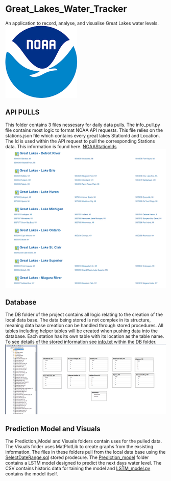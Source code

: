 # Great_Lakes_Water_Tracker
An application to record, analyse, and visualise Great Lakes water levels. 
![NOAA Logo](./Assets/NOAALogo.png) 

## API PULLS
This folder contains 3 files nessesary for daily data pulls. The info_pull.py file contains most logic to format NOAA API requests. This file relies on the stations.json file which contains every great lakes StationId and Location. The Id is used within the API request to pull the corresponding Stations data. This information is found here. [NOAAStationIds](https://tidesandcurrents.noaa.gov/stations.html)
![NOAA StationIds Page](./Assets/NOAAStationsPage.PNG)

## Database 
The DB folder of the project contains all logic relating to the creation of the local data base. The data being stored is not complex in its structure, meaning data base creation can be handled through stored procedures. All tables including helper tables will be created when pushing data into the database. Each station has its own table with its location as the table name. To see details of the stored information see [info.txt](./DB/info.txt) within the DB folder.
![Database Diagram](./Assets/DBDiagram.PNG)

## Prediction Model and Visuals
The Prediction_Model and Visuals folders contain uses for the pulled data. The Visuals folder uses MatPlotLib to create graphs from the exsisting information. The files in these folders pull from the local data base using the [SelectDateRange.sql](./DB/SelectDateRange.sql) stored prodecure. The [Prediction_model](./Prediction_Model/) folder contains a LSTM model designed to predict the next days water level. The CSV contains historic data for taining the model and [LSTM_model.py](./Prediction_Model/LSTM_model.py) contains the model itself. 

